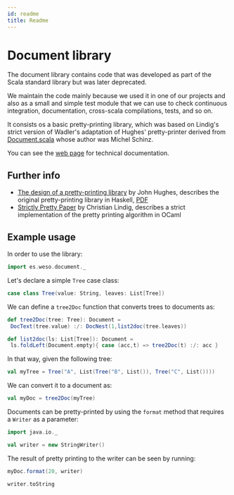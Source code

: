 ```yaml
---
id: readme
title: Readme
---
```

# Document library

The document library contains code that was developed as part of the Scala standard library but was later deprecated.

We maintain the code mainly because we used it in one of our projects and also as a small and simple test module that we can use to check continuous integration, documentation, cross-scala compilations, tests, and so on.

It consists os a basic pretty-printing library, which was based on Lindig's strict version of Wadler's adaptation of Hughes' pretty-printer derived from 
 [Document.scala](https://github.com/scala/scala/blob/v2.11.8/src/library/scala/text/Document.scala) whose author was Michel Schinz.

You can see the [web page](https://weso.github.io/document) for technical documentation.

## Further info

* [The design of a pretty-printing library](http://www.cse.chalmers.se/~rjmh/Papers/pretty.html) by John Hughes, describes the original pretty-printing library in Haskell, [PDF](http://belle.sourceforge.net/doc/hughes95design.pdf)
* [Strictly Pretty Paper](https://lindig.github.io/papers/strictly-pretty-2000.pdf) by Christian Lindig, describes a strict implementation of the pretty printing algorithm in OCaml


## Example usage

In order to use the library:

```scala mdoc
import es.weso.document._
```

Let's declare a simple `Tree` case class:

```scala mdoc
case class Tree(value: String, leaves: List[Tree])
```

We can define a `tree2Doc` function that converts trees to documents as:

```scala mdoc
def tree2Doc(tree: Tree): Document = 
 DocText(tree.value) :/: DocNest(1,list2doc(tree.leaves))

def list2doc(ls: List[Tree]): Document = 
 ls.foldLeft(Document.empty){ case (acc,t) => tree2Doc(t) :/: acc }
```

In that way, given the following tree:


```scala mdoc
val myTree = Tree("A", List(Tree("B", List()), Tree("C", List())))
```

We can convert it to a document as: 

```scala mdoc
val myDoc = tree2Doc(myTree)
```

Documents can be pretty-printed by using the `format` method that requires a `Writer` as a parameter:

```scala mdoc
import java.io._

val writer = new StringWriter()
```

The result of pretty printing to the writer can be seen by running:

```scala mdoc
myDoc.format(20, writer)

writer.toString
```
